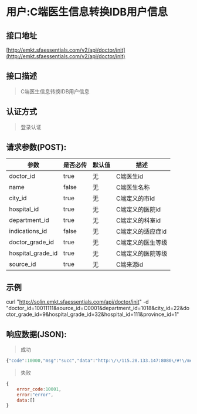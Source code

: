 # 用户:C端医生信息转换IDB用户信息

## 接口地址

[http://emkt.sfaessentials.com/v2/api/doctor/init](http://emkt.sfaessentials.com/v2/api/doctor/init)

## 接口描述

> C端医生信息转换IDB用户信息

## 认证方式

> 登录认证

## 请求参数(POST):

| 参数 | 是否必传 | 默认值 |  描述 | 
| ---- | ----- | ----- | ----- | 
| doctor_id | true | 无 | C端医生id | 
| name | false | 无 | C端医生名称|
| city_id | true | 无 | C端定义的市id | 
| hospital_id | true | 无  | C端定义的医院id |
| department_id | true | 无 | C端定义的科室id |
| indications_id | false | 无 | C端定义的适应症id |
| doctor_grade_id | true | 无 | C端定义的医生等级 |
| hospital_grade_id | true | 无| C端定义的医院等级|
| source_id | true | 无 | C端来源id |

## 示例
 curl "http://solin.emkt.sfaessentials.com/api/doctor/init" -d "doctor_id=10011111&source_id=C0001&department_id=1018&city_id=22&doctor_grade_id=9&hospital_grade_id=32&hospital_id=111&province_id=1"

## 响应数据(JSON):
> 成功

```javascript
{"code":10000,"msg":"succ","data":"http:\/\/115.28.133.147:8080\/#!\/menu\/menu\/19"}
```
> 失败 

```javascript
{
    error_code:10001,
    error:"error",
    data:[]
}
```
